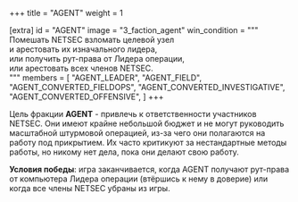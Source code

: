 +++
title = "AGENT"
weight = 1

[extra]
id = "AGENT"
image = "3_faction_agent"
win_condition = """\
Помешать NETSEC взломать целевой узел \
и арестовать их изначального лидера, \
или получить рут-права от Лидера операции, \
или арестовать всех членов NETSEC.\
"""
members = [
    "AGENT_LEADER",
    "AGENT_FIELD",
    "AGENT_CONVERTED_FIELDOPS",
    "AGENT_CONVERTED_INVESTIGATIVE",
    "AGENT_CONVERTED_OFFENSIVE",
]
+++

Цель фракции **AGENT** - привлечь к ответственности участников NETSEC.
Они имеют крайне небольшой бюджет и не могут руководить масштабной штурмовой операцией,
из-за чего они полагаются на работу под прикрытием.
Их часто критикуют за нестандартные методы работы, но никому нет дела, пока они делают свою работу.

**Условия победы**:
игра заканчивается, когда AGENT получают рут-права от компьютера Лидера операции (втёршись к нему в доверие)
или когда все члены NETSEC убраны из игры.
